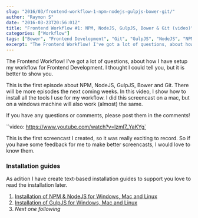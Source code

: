 ```yaml
---
slug: "2016/03/frontend-workflow-1-npm-nodejs-gulpjs-bower-git/"
author: "Raymon S"
date: "2016-03-23T20:56:01Z"
title: "Frontend Workflow #1: NPM, NodeJS, GulpJS, Bower & Git (video)"
categories: ["Workflow"]
tags: ["Bower", "Frontend Development", "Git", "GulpJS", "NodeJS", "NPM"]
excerpt: "The Frontend Workflow! I've got a lot of questions, about how I have setup my workflow for Frontend..."
---
```


The Frontend Workflow! I've got a lot of questions, about how I have setup my workflow for Frontend Development. I thought I could tell you, but it is better to show you.

This is the first episode about NPM, NodeJS, GulpJS, Bower and Git. There will be more episodes the next coming weeks. In this video, I show how to install all the tools I use for my workflow. I did this screencast on a mac, but on a windows machine will also work (almost) the same.

If you have any questions or comments, please post them in the comments!

``video: https://www.youtube.com/watch?v=lzml7_YaKYg`

This is the first screencast I created, so it was really exciting to record. So if you have some feedback for me to make better screencasts, I would love to know them.

### Installation guides

As adition I have create text-based installation guides to support you love to read the installation later.

1. [Installation of NPM & NodeJS for Windows, Mac and Linux](http://blog.mrfrontend.org/frontend-development-guides/install-nodejs-npm-windows-mac-linux/)
2. [Installation of GulpJS for Windows, Mac and Linux](http://blog.mrfrontend.org/frontend-development-guides/install-gulpjs-windows-mac-linux/)
3. _Next one following_